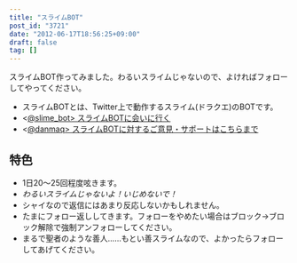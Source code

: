 ```yaml
---
title: "スライムBOT"
post_id: "3721"
date: "2012-06-17T18:56:25+09:00"
draft: false
tag: []
---
```



スライムBOT作ってみました。わるいスライムじゃないので、よければフォローしてやってください。

  * スライムBOTとは、Twitter上で動作するスライム(ドラクエ)のBOTです。
  * <[@slime_bot> スライムBOTに会いに行く](http://twitter.com/slime_bot)
  * <[@danmaq> スライムBOTに対するご意見・サポートはこちらまで](http://twitter.com/danmaq)
## 特色

  * 1日20～25回程度呟きます。
  * _わるいスライムじゃないよ！いじめないで！_
  * シャイなので返信にはあまり反応しないかもしれません。
  * たまにフォロー返ししてきます。フォローをやめたい場合はブロック→ブロック解除で強制アンフォローしてください。
  * まるで聖者のような善人……もとい善スライムなので、よかったらフォローしてあげてください。
